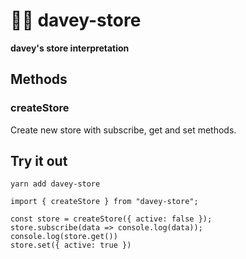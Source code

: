 # 👦🏻 davey-store

**davey's store interpretation**

## Methods

### createStore

Create new store with subscribe, get and set methods.

## Try it out

`yarn add davey-store`

```
import { createStore } from "davey-store";

const store = createStore({ active: false });
store.subscribe(data => console.log(data));
console.log(store.get())
store.set({ active: true })
```
